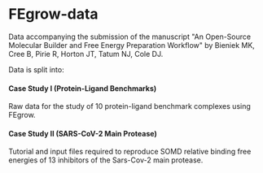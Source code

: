 # FEgrow-data

Data accompanying the submission of the manuscript "An Open-Source Molecular Builder and Free Energy Preparation Workflow" by Bieniek MK, Cree B, Pirie R, Horton JT, Tatum NJ, Cole DJ.

Data is split into:

#### Case Study I (Protein-Ligand Benchmarks)

Raw data for the study of 10 protein-ligand benchmark complexes using FEgrow.

#### Case Study II (SARS-CoV-2 Main Protease)

Tutorial and input files required to reproduce SOMD relative binding free energies of 13 inhibitors of the Sars-Cov-2 main protease.

